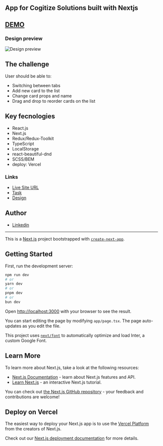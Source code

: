 ## App for Cogitize Solutions built with Nextjs

## [DEMO](https://test-task-next-eight.vercel.app/)

### Design preview
![Design preview](https://i.imgur.com/ehMHxoV.png)

## The challenge

User should be able to:

- Switching between tabs
- Add new card to the list
- Change card props and name
- Drag and drop to reorder cards on the list

## Key fecnologies

- React.js
- Next.js
- Redux/Redux-Toolkit
- TypeScript
- LocalStorage
- react-beautiful-dnd
- SCSS/BEM
- deploy: Vercel

### Links

- [Live Site URL](https://test-task-next-eight.vercel.app/)
- [Task](https://docs.google.com/document/d/1J77raYlC4uKmPQ2AXvmS3fclrNFD130qM-L9tQnCoC8/edit?hl=ru)
- [Design](https://www.figma.com/file/i0nWnfM1ejZvFZyvbEktlA/Cogitize-Solutions?node-id=0%3A1&mode=dev)

## Author

- [Linkedin](https://www.linkedin.com/in/yuliia-antonenko-7b6797213/)

---------------
This is a [Next.js](https://nextjs.org/) project bootstrapped with [`create-next-app`](https://github.com/vercel/next.js/tree/canary/packages/create-next-app).

## Getting Started

First, run the development server:

```bash
npm run dev
# or
yarn dev
# or
pnpm dev
# or
bun dev
```

Open [http://localhost:3000](http://localhost:3000) with your browser to see the result.

You can start editing the page by modifying `app/page.tsx`. The page auto-updates as you edit the file.

This project uses [`next/font`](https://nextjs.org/docs/basic-features/font-optimization) to automatically optimize and load Inter, a custom Google Font.

## Learn More

To learn more about Next.js, take a look at the following resources:

- [Next.js Documentation](https://nextjs.org/docs) - learn about Next.js features and API.
- [Learn Next.js](https://nextjs.org/learn) - an interactive Next.js tutorial.

You can check out [the Next.js GitHub repository](https://github.com/vercel/next.js/) - your feedback and contributions are welcome!

## Deploy on Vercel

The easiest way to deploy your Next.js app is to use the [Vercel Platform](https://vercel.com/new?utm_medium=default-template&filter=next.js&utm_source=create-next-app&utm_campaign=create-next-app-readme) from the creators of Next.js.

Check out our [Next.js deployment documentation](https://nextjs.org/docs/deployment) for more details.
